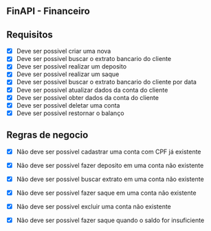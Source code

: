 ## FinAPI - Financeiro

## Requisitos 
- [x] Deve ser possivel criar uma nova
- [x] Deve ser possivel buscar o extrato bancario do cliente
- [x] Deve ser possivel realizar um deposito
- [x] Deve ser possivel realizar um saque
- [x] Deve ser possivel buscar o extrato bancario do cliente por data
- [x] Deve ser possivel atualizar dados da conta do cliente
- [x] Deve ser possivel obter dados da conta do cliente
- [x] Deve ser possivel deletar uma conta
- [x] Deve ser possivel restornar o balanço
  
## Regras de negocio 
- [x] Não deve ser possivel cadastrar uma conta com CPF já existente
- [x] Não deve ser possivel fazer deposito em uma conta não existente
- [x] Não deve ser possivel buscar extrato em uma conta não existente
- [x] Não deve ser possivel fazer saque em uma conta não existente
- [x] Não deve ser possivel excluir uma conta não existente
- [x] Não deve ser possivel fazer saque quando o saldo for insuficiente

